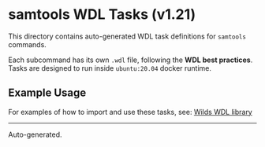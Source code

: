 # samtools WDL Tasks (v1.21)

This directory contains auto-generated WDL task definitions for `samtools` commands.

Each subcommand has its own `.wdl` file, following the **WDL best practices**.
Tasks are designed to run inside `ubuntu:20.04` docker runtime.

## Example Usage
For examples of how to import and use these tasks, see:
[Wilds WDL library](https://github.com/openwdl/wdl/tree/main/standardLib)

---

Auto-generated.
